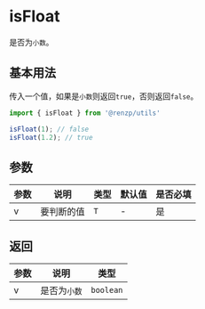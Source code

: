 # isFloat

是否为`小数`。

## 基本用法

传入一个值，如果是`小数`则返回`true`，否则返回`false`。

```ts
import { isFloat } from '@renzp/utils'

isFloat(1); // false
isFloat(1.2); // true
```

## 参数

| 参数 | 说明       | 类型 | 默认值 | 是否必填 |
| ---- | ---------- | ---- | ------ | -------- |
| v    | 要判断的值 | `T`  | -      | 是       |

## 返回

| 参数 | 说明         | 类型      |
| ---- | ------------ | --------- |
| v    | 是否为`小数` | `boolean` |
